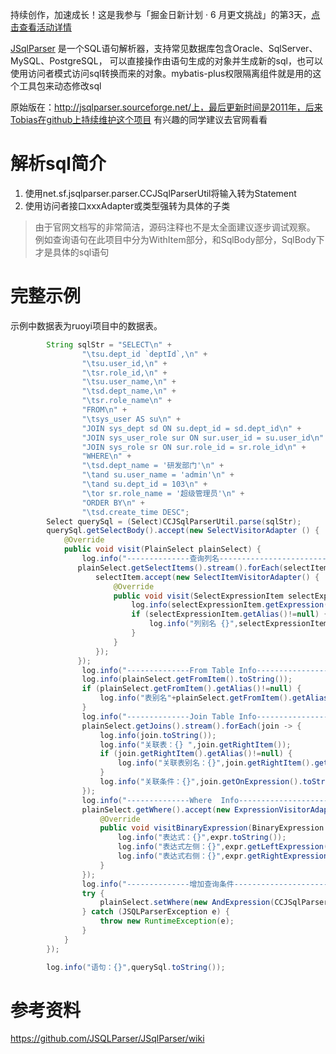 持续创作，加速成长！这是我参与「掘金日新计划 · 6 月更文挑战」的第3天，[点击查看活动详情](https://juejin.cn/post/7099702781094674468)

[JSqlParser](https://github.com/JSQLParser/JSqlParser/wiki) 是一个SQL语句解析器，支持常见数据库包含Oracle、SqlServer、MySQL、PostgreSQL，
可以直接操作由语句生成的对象并生成新的sql，也可以使用访问者模式访问sql转换而来的对象。mybatis-plus权限隔离组件就是用的这个工具包来动态修改sql

原始版在：http://jsqlparser.sourceforge.net/上，最后更新时间是2011年，后来Tobias在github上持续维护这个项目
有兴趣的同学建议去官网看看

# 解析sql简介
1. 使用net.sf.jsqlparser.parser.CCJSqlParserUtil将输入转为Statement
2. 使用访问者接口xxxAdapter或类型强转为具体的子类
> 由于官网文档写的非常简洁，源码注释也不是太全面建议逐步调试观察。
> 例如查询语句在此项目中分为WithItem部分，和SqlBody部分，SqlBody下才是具体的sql语句
# 完整示例
示例中数据表为ruoyi项目中的数据表。
```java
        String sqlStr = "SELECT\n" +
                "\tsu.dept_id `deptId`,\n" +
                "\tsu.user_id,\n" +
                "\tsr.role_id,\n" +
                "\tsu.user_name,\n" +
                "\tsd.dept_name,\n" +
                "\tsr.role_name\n" +
                "FROM\n" +
                "\tsys_user AS su\n" +
                "JOIN sys_dept sd ON su.dept_id = sd.dept_id\n" +
                "JOIN sys_user_role sur ON sur.user_id = su.user_id\n" +
                "JOIN sys_role sr ON sur.role_id = sr.role_id\n" +
                "WHERE\n" +
                "\tsd.dept_name = '研发部门'\n" +
                "\tand su.user_name = 'admin'\n" +
                "\tand su.dept_id = 103\n" +
                "\tor sr.role_name = '超级管理员'\n" +
                "ORDER BY\n" +
                "\tsd.create_time DESC";
        Select querySql = (Select)CCJSqlParserUtil.parse(sqlStr);
        querySql.getSelectBody().accept(new SelectVisitorAdapter () {
            @Override
            public void visit(PlainSelect plainSelect) {
                log.info("--------------查询列名----------------------------------------");
               plainSelect.getSelectItems().stream().forEach(selectItem -> {
                   selectItem.accept(new SelectItemVisitorAdapter() {
                       @Override
                       public void visit(SelectExpressionItem selectExpressionItem) {
                           log.info(selectExpressionItem.getExpression().toString());
                           if (selectExpressionItem.getAlias()!=null) {
                               log.info("列别名 {}",selectExpressionItem.getAlias().getName());
                           }
                       }
                   });
               });
                log.info("--------------From Table Info----------------------------------------");
                log.info(plainSelect.getFromItem().toString());
                if (plainSelect.getFromItem().getAlias()!=null) {
                    log.info("表别名"+plainSelect.getFromItem().getAlias().getName());
                }
                log.info("--------------Join Table Info----------------------------------------");
                plainSelect.getJoins().stream().forEach(join -> {
                    log.info(join.toString());
                    log.info("关联表：{} ",join.getRightItem());
                    if (join.getRightItem().getAlias()!=null) {
                        log.info("关联表别名：{}",join.getRightItem().getAlias().getName());
                    }
                    log.info("关联条件：{}",join.getOnExpression().toString());
                });
                log.info("--------------Where  Info----------------------------------------");
                plainSelect.getWhere().accept(new ExpressionVisitorAdapter() {
                    @Override
                    public void visitBinaryExpression(BinaryExpression expr) {
                        log.info("表达式：{}",expr.toString());
                        log.info("表达式左侧：{}",expr.getLeftExpression().toString());
                        log.info("表达式右侧：{}",expr.getRightExpression().toString());
                    }
                });
                log.info("--------------增加查询条件----------------------------------------");
                try {
                    plainSelect.setWhere(new AndExpression(CCJSqlParserUtil.parseCondExpression("1=1"),plainSelect.getWhere()));
                } catch (JSQLParserException e) {
                    throw new RuntimeException(e);
                }
            }
        });

        log.info("语句：{}",querySql.toString());
```







# 参考资料
https://github.com/JSQLParser/JSqlParser/wiki